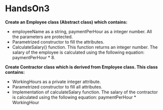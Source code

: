 # HandsOn3
**Create an Employee class (Abstract class) which contains:**
- employeeName as a string, paymentPerHour as a integer number. All the parameters are protected.
- Parametrized constructor to fill the attributes.
- CalculateSalary() function. This function returns an integer number. The salary of the employee is calculated using the following equation: paymentPerHour * 8.

**Create Contractor class which is derived from Employee class. This class contains:**
- WorkingHours as a private integer attribute.
- Parametrized constructor to fill all attributes.
- Implementation of calculateSalary function. The salary of the contractor is calculated using the following equation: paymentPerHour * WorkingHour

